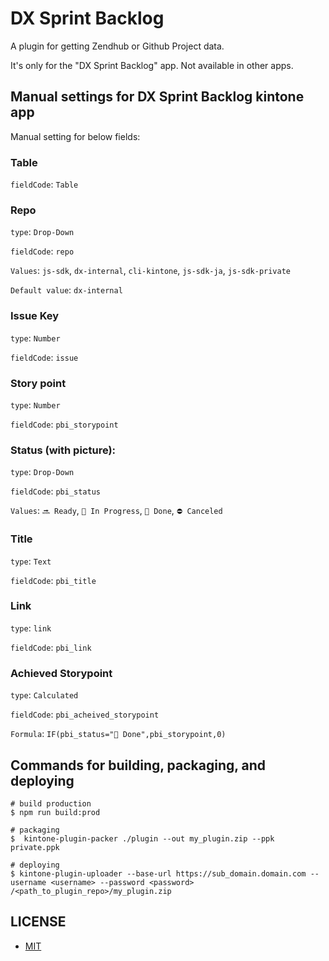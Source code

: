 # DX Sprint Backlog

A plugin for getting Zendhub or Github Project data.

It's only for the "DX Sprint Backlog" app. Not available in other apps.

## Manual settings for DX Sprint Backlog kintone app

Manual setting for below fields:

### Table

`fieldCode`: `Table`

### Repo

`type`: `Drop-Down`

`fieldCode`: `repo`

`Values`: `js-sdk`, `dx-internal`, `cli-kintone`, `js-sdk-ja`, `js-sdk-private`

`Default value`: `dx-internal`

### Issue Key

`type`: `Number`

`fieldCode`: `issue`

### Story point

`type`: `Number`

`fieldCode`: `pbi_storypoint`

### Status (with picture): 

`type`: `Drop-Down`

`fieldCode`: `pbi_status`

`Values`: `🔜 Ready`, `🏃 In Progress`, `🎉 Done`, `⛔️ Canceled`

### Title

`type`: `Text`

`fieldCode`: `pbi_title`

### Link

`type`: `link`

`fieldCode`: `pbi_link`

### Achieved Storypoint

`type`: `Calculated`

`fieldCode`: `pbi_acheived_storypoint`

`Formula`: `IF(pbi_status="🎉 Done",pbi_storypoint,0)`


## Commands for building, packaging, and deploying
```shell
# build production
$ npm run build:prod

# packaging
$  kintone-plugin-packer ./plugin --out my_plugin.zip --ppk private.ppk

# deploying
$ kintone-plugin-uploader --base-url https://sub_domain.domain.com --username <username> --password <password> /<path_to_plugin_repo>/my_plugin.zip
```


## LICENSE

- [MIT](https://github.com/kintone/cli-kintone/blob/main/LICENSE)
